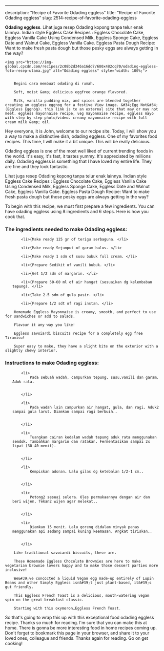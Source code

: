 ---
description: "Recipe of Favorite Odading eggless"
title: "Recipe of Favorite Odading eggless"
slug: 2514-recipe-of-favorite-odading-eggless

<p>
	<strong>Odading eggless</strong>. 
	Lihat juga resep Odading kopong tanpa telur enak lainnya. Indian style Eggless Cake Recipes : Eggless Chocolate Cake, Eggless Vanilla Cake Using Condensed Milk, Eggless Sponge Cake, Eggless Date and Walnut Cake, Eggless Vanilla Cake. Eggless Pasta Dough Recipe: Want to make fresh pasta dough but those pesky eggs are always getting in the way?
</p>
<p>
	
	<img src="https://img-global.cpcdn.com/recipes/2c08b2d346a16dd7/680x482cq70/odading-eggless-foto-resep-utama.jpg" alt="Odading eggless" style="width: 100%;">
	
	
		Begini cara membuat odading di rumah.
	
		Soft, moist &amp; delicious eggfree orange flavored.
	
		Milk, vanilla pudding mix, and spices are blended together creating an eggless eggnog for a festive View image. &#34;Egg Not&#34; (Eggless Eggnog). this link is to an external site that may or may not meet. eggless mayonnaise recipe, veg mayonnaise recipe, eggless mayo with step by step photo/video. creamy mayonnaise recipe with full cream milk &amp; oil.
	
</p>
<p>
	Hey everyone, it is John, welcome to our recipe site. Today, I will show you a way to make a distinctive dish, odading eggless. One of my favorites food recipes. This time, I will make it a bit unique. This will be really delicious.
</p>
	
<p>
	Odading eggless is one of the most well liked of current trending foods in the world. It's easy, it's fast, it tastes yummy. It's appreciated by millions daily. Odading eggless is something that I have loved my entire life. They are fine and they look fantastic.
</p>
<p>
	Lihat juga resep Odading kopong tanpa telur enak lainnya. Indian style Eggless Cake Recipes : Eggless Chocolate Cake, Eggless Vanilla Cake Using Condensed Milk, Eggless Sponge Cake, Eggless Date and Walnut Cake, Eggless Vanilla Cake. Eggless Pasta Dough Recipe: Want to make fresh pasta dough but those pesky eggs are always getting in the way?
</p>

<p>
To begin with this recipe, we must first prepare a few ingredients. You can have odading eggless using 8 ingredients and 6 steps. Here is how you cook that.
</p>

<h3>The ingredients needed to make Odading eggless:</h3>

<ol>
	
		<li>{Make ready 125 gr of terigu serbaguna. </li>
	
		<li>{Make ready Sejumput of garam halus. </li>
	
		<li>{Make ready 1 sdm of susu bubuk full cream. </li>
	
		<li>{Prepare Sedikit of vanili bubuk. </li>
	
		<li>{Get 1/2 sdm of margarin. </li>
	
		<li>{Prepare 50-60 ml of air hangat (sesuaikan dg kelembaban tepung). </li>
	
		<li>{Take 2.5 sdm of gula pasir. </li>
	
		<li>{Prepare 1/2 sdt of ragi instan. </li>
	
</ol>
<p>
	
		Homemade Eggless Mayonnaise is creamy, smooth, and perfect to use for sandwiches or add to salads.
	
		Flavour it any way you like!
	
		Eggless savoiardi biscuits recipe for a completely egg free Tiramisu!
	
		Super easy to make, they have a slight bite on the exterior with a slightly chewy interior.
	
</p>

<h3>Instructions to make Odading eggless:</h3>

<ol>
	
		<li>
			Pada sebuah wadah, campurkan tepung, susu,vanili dan garam. Aduk rata.
			
			
		</li>
	
		<li>
			Pada wadah lain campurkan air hangat, gula, dan ragi. Aduk2 sampai gula larut. Diamkan sampai ragi berbuih..
			
			
		</li>
	
		<li>
			Tuangkan cairan kedalam wadah tepung aduk rata menggunakan sendok. Tambahkan margarin dan ratakan. Fermentasikan sampai 2x lipat (30-40 menit).
			
			
		</li>
	
		<li>
			Kempiskan adonan. Lalu gilas dg ketebalan 1/2-1 cm..
			
			
		</li>
	
		<li>
			Potong2 sesuai selera. Oles permukaannya dengan air dan beri wijen. Tekan2 wijen agar melekat..
			
			
		</li>
	
		<li>
			Diamkan 15 menit. Lalu goreng didalam minyak panas menggunakan api sedang sampai kuning keemasan. Angkat tiriskan..
			
			
		</li>
	
</ol>

<p>
	
		Like traditional savoiardi biscuits, these are.
	
		These Homemade Eggless Chocolate Brownies are here to make vegetarian brownie lovers happy and to make those dessert parties more inclusive!
	
		We&#39;ve concocted a liquid Vegan egg made-up entirely of Lupin Beans and other Simply Eggless isn&#39;t just plant-based, it&#39;s gut friendly.
	
		This Eggless French Toast is a delicious, mouth-watering vegan spin on the great breakfast classic.
	
		Starting with this oxymoron…Eggless French Toast.
	
</p>

<p>
	So that's going to wrap this up with this exceptional food odading eggless recipe. Thanks so much for reading. I'm sure that you can make this at home. There is gonna be more interesting food in home recipes coming up. Don't forget to bookmark this page in your browser, and share it to your loved ones, colleague and friends. Thanks again for reading. Go on get cooking!
</p>
